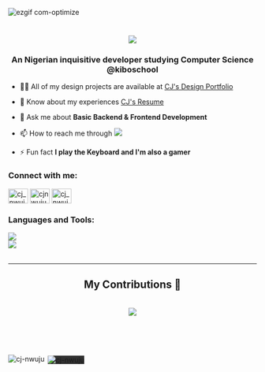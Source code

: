 ![ezgif com-optimize](https://github.com/cj-nwuju/cj-nwuju/assets/138463782/b28aeb8f-bbf3-4208-9adb-5c6f437396d1)

<h1 align="center">
  <img src="https://readme-typing-svg.herokuapp.com/?font=monospace&size=35&center=true&vCenter=true&width=500&height=70&duration=4000&lines=Hi+There!;+I'm+CJ+Nwuju!;"/>
</h1>

<h3 align="center">An Nigerian inquisitive developer studying Computer Science @kiboschool</h3>

- 👨‍💻 All of my design projects are available at [CJ's Design Portfolio](https://www.tinyurl.com/cjnwuju)

- 📄 Know about my experiences [CJ's Resume](https://docs.google.com/document/d/1vRhp-U4cErPDSTH5vTTtwyoezLpRp6MJgl9813lF59I/edit?usp=sharing)

- 💬 Ask me about **Basic Backend & Frontend Development**

- 📫 How to reach me through <a href="mailto:cjnwuju155@gmail.com" align="down"><img src="https://img.shields.io/badge/Gmail-112?style=for-the-badge&logo=gmail&logoColor=red" target="_blank"/></a>

- ⚡ Fun fact **I play the Keyboard and I'm also a gamer**

<h3>Connect with me:</h3>
<p>
<a href="https://twitter.com/cj_nwuju" target="blank"><img align="center" src="https://raw.githubusercontent.com/rahuldkjain/github-profile-readme-generator/master/src/images/icons/Social/twitter.svg" alt="cj_nwuju" height="30" width="40" /></a>
<a href="https://linkedin.com/in/cjnwuju" target="blank"><img align="center" src="https://raw.githubusercontent.com/rahuldkjain/github-profile-readme-generator/master/src/images/icons/Social/linked-in-alt.svg" alt="cjnwuju" height="30" width="40" /></a>
<a href="https://instagram.com/cj_nwuju" target="blank"><img align="center" src="https://raw.githubusercontent.com/rahuldkjain/github-profile-readme-generator/master/src/images/icons/Social/instagram.svg" alt="cj_nwuju" height="30" width="40" /></a>
</p>

<h3 align="left">Languages and Tools:</h3>
<div align="left">
  <a href="https://skillicons.dev">
    <img src="https://skillicons.dev/icons?i=nodejs,github,python,javascript,express,sqlite,git,postman"/><br/>
    <img src="https://skillicons.dev/icons?i=mysql,flask,html,css,vscode,figma,xd,photoshop,illustrator"/>
  </a>
</div>
<br/>
<hr/>

<div align="center">
  <h2>My Contributions 🐍</h2>
  <br>
  <img alt"snake eating my contributions" src="https://raw.githubusercontent.com/cj-nwuju/cj-nwuju/output/github-contribution-grid-snake.svg" />

  <br/><br/><br/>
</div>

<p><img align="left" src="https://github-readme-stats.vercel.app/api/top-langs?username=cj-nwuju&show_icons=true&locale=en&layout=compact" alt="cj-nwuju" /></p>

<p>&nbsp;<img align="center" style="background-color: #303030;" src="https://github-readme-stats.vercel.app/api?username=cj-nwuju&show_icons=true&locale=en" alt="cj-nwuju" /></p>
